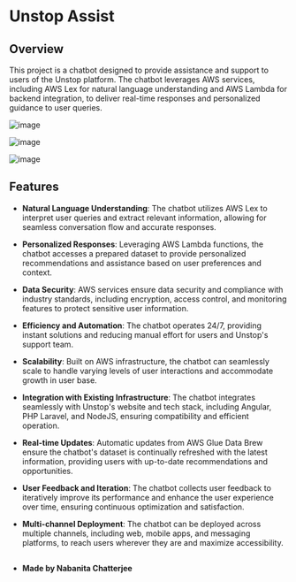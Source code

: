 # Unstop Assist

## Overview

This project is a chatbot designed to provide assistance and support to users of the Unstop platform. The chatbot leverages AWS services, including AWS Lex for natural language understanding and AWS Lambda for backend integration, to deliver real-time responses and personalized guidance to user queries.

![image](https://github.com/Nabanita29/unstop_talent_park/assets/107246882/f8f0f5aa-3f2d-4c04-b392-de2903f7a51d)

![image](https://github.com/Nabanita29/unstop_talent_park/assets/107246882/d1b5d991-9777-4999-905d-48669d73fe53)

![image](https://github.com/Nabanita29/unstop_talent_park/assets/107246882/6c29cedc-1721-4cad-a238-f807f2387cbe)

## Features

- **Natural Language Understanding**: The chatbot utilizes AWS Lex to interpret user queries and extract relevant information, allowing for seamless conversation flow and accurate responses.

- **Personalized Responses**: Leveraging AWS Lambda functions, the chatbot accesses a prepared dataset to provide personalized recommendations and assistance based on user preferences and context.

- **Data Security**: AWS services ensure data security and compliance with industry standards, including encryption, access control, and monitoring features to protect sensitive user information.

- **Efficiency and Automation**: The chatbot operates 24/7, providing instant solutions and reducing manual effort for users and Unstop's support team.

- **Scalability**: Built on AWS infrastructure, the chatbot can seamlessly scale to handle varying levels of user interactions and accommodate growth in user base.

- **Integration with Existing Infrastructure**: The chatbot integrates seamlessly with Unstop's website and tech stack, including Angular, PHP Laravel, and NodeJS, ensuring compatibility and efficient operation.

- **Real-time Updates**: Automatic updates from AWS Glue Data Brew ensure the chatbot's dataset is continually refreshed with the latest information, providing users with up-to-date recommendations and opportunities.

- **User Feedback and Iteration**: The chatbot collects user feedback to iteratively improve its performance and enhance the user experience over time, ensuring continuous optimization and satisfaction.

- **Multi-channel Deployment**: The chatbot can be deployed across multiple channels, including web, mobile apps, and messaging platforms, to reach users wherever they are and maximize accessibility.

##
- **Made by Nabanita Chatterjee**
